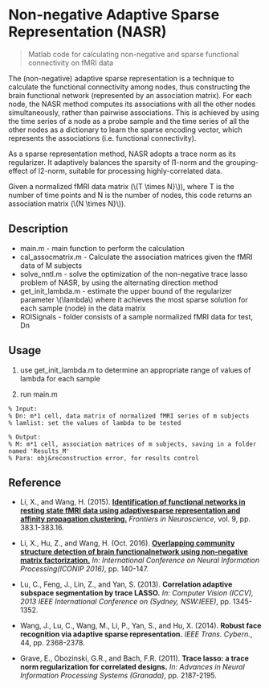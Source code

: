 <script type="text/javascript" src="http://cdn.mathjax.org/mathjax/latest/MathJax.js?config=default"></script>

# Non-negative Adaptive Sparse Representation (NASR)
>Matlab code for calculating non-negative and sparse functional connectivity on fMRI data

The (non-negative) adaptive sparse representation is a technique to calculate the functional connectivity among nodes, thus constructing the brain functional network (represented by an association matrix). For each node, the NASR method computes its associations with all the other nodes simultaneously, rather than pairwise associations. This is achieved by using the time series of a node as a probe sample and the time series of all the other nodes as a dictionary to learn the sparse encoding vector, which represents the associations (i.e. functional connectivity).

As a sparse representation method, NASR adopts a trace norm as its regularizer. It adaptively balances the sparsity of l1-norm and the grouping-effect of l2-norm, suitable for processing highly-correlated data. 

Given a normalized fMRI data matrix (\\(T \times N}\\)), where T is the number of time points and N is the number of nodes, this code returns an association matrix (\\(N \times N}\\)).

## Description
* main.m - main function to perform the calculation
* cal_assocmatrix.m - Calculate the association matrices given the fMRI data of M subjects
* solve_nntl.m - solve the optimization of the non-negative trace lasso problem of NASR, by using the alternating direction method
* get_init_lambda.m - estimate the upper bound of the regularizer parameter \\(\lambda\\) where it achieves the most sparse solution for each sample (node) in the data matrix
* ROISignals - folder consists of a sample normalized fMRI data for test, Dn

## Usage
1. use get_init_lambda.m to determine an appropriate range of values of lambda for each sample

1. run main.m 
```
% Input:
% Dn: m*1 cell, data matrix of normalized fMRI series of m subjects
% lamlist: set the values of lambda to be tested

% Output:  
% M: m*1 cell, association matrices of m subjects, saving in a folder named 'Results_M'
% Para: obj&reconstruction error, for results control
```

## Reference
- Li, X., and Wang, H. (2015). **[Identification of functional networks in resting state fMRI data using adaptivesparse representation and affinity propagation clustering.](https://www.frontiersin.org/articles/10.3389/fnins.2015.00383/full)** *Frontiers in Neuroscience*, vol. 9, pp. 383.1-383.16.

- Li, X., Hu, Z., and Wang, H. (Oct. 2016). **[Overlapping community structure detection of brain functionalnetwork using non-negative matrix factorization.](https://link.springer.com/chapter/10.1007/978-3-319-46675-0_16)** *In: International Conference on Neural Information Processing(ICONIP 2016)*, pp. 140-147.

- Lu, C., Feng, J., Lin, Z., and Yan, S. (2013). **Correlation adaptive subspace segmentation by trace LASSO.** *In: Computer Vision (ICCV), 2013 IEEE International Conference on (Sydney, NSW:IEEE)*, pp. 1345-1352.

- Wang, J., Lu, C., Wang, M., Li, P., Yan, S., and Hu, X. (2014). **Robust face recognition via adaptive sparse representation.** *IEEE Trans. Cybern.*, 44, pp. 2368-2378.

- Grave, E., Obozinski, G.R., and Bach, F.R. (2011). **Trace lasso: a trace norm regularization for correlated designs.** *In: Advances in Neural Information Processing Systems (Granada)*, pp. 2187-2195.

